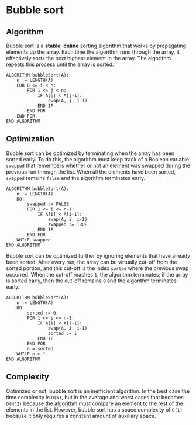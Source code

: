 # Bubble sort
## Algorithm
Bubble sort is a **stable**, **online** sorting algorithm that works by propagating elements up the array. Each time the algorithm runs through the array, it effectively sorts the next highest element in the array. The algorithm repeats this process until the array is sorted.
```
ALGORITHM bubbleSort(A):
    n := LENGTH(A)
    FOR 0 <= i < n:
        FOR 1 <= j < n:
            IF A[j] < A[j-1]:
                swap(A, j, j-1)
            END IF
        END FOR
    END FOR
END ALGORITHM
```
## Optimization
Bubble sort can be optimized by terminating when the array has been sorted early. To do this, the algorithm must keep track of a Boolean variable `swapped` that remembers whether or not an element was swapped during the previous run through the list. When all the elements have been sorted, `swapped` remains `false` and the algorithm terminates early.
```
ALGORITHM bubbleSort(A):
    n := LENGTH(A)
    DO:
        swapped := FALSE
        FOR 1 <= i <= n-1:
            IF A[i] < A[i-1]:
                swap(A, i, i-1)
                swapped := TRUE
            END IF
        END FOR
    WHILE swapped
END ALGORITHM
```
Bubble sort can be optimized further by ignoring elements that have already been sorted. After every run, the array can be virtually cut-off from the sorted portion, and this cut-off is the index `sorted` where the previous swap occurred. When the cut-off reaches `1`, the algorithm terminates; if the array is sorted early, then the cut-off remains `0` and the algorithm terminates early.
```
ALGORITHM bubbleSort(A):
    n := LENGTH(A)
    DO:
        sorted := 0
        FOR 1 <= i <= n-1:
            IF A[i] < A[i-1]:
                swap(A, i, i-1)
                sorted := i
            END IF
        END FOR
        n = sorted
    WHILE n > 1
END ALGORITHM
```
## Complexity
Optimized or not, bubble sort is an inefficient algorithm. In the best case the time complexity is `O(N)`, but in the average and worst cases that becomes `O(N^2)` because the algorithm must compare an element to the rest of the elements in the list. However, bubble sort has a space complexity of `O(1)` because it only requires a constant amount of auxiliary space.
